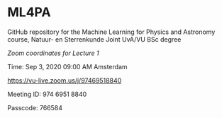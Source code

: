 # ML4PA
GitHub repository for the Machine Learning for Physics and Astronomy course, Natuur- en Sterrenkunde Joint UvA/VU BSc degree

*Zoom coordinates for Lecture 1*

Time: Sep 3, 2020 09:00 AM Amsterdam

https://vu-live.zoom.us/j/97469518840

Meeting ID: 974 6951 8840

Passcode: 766584
